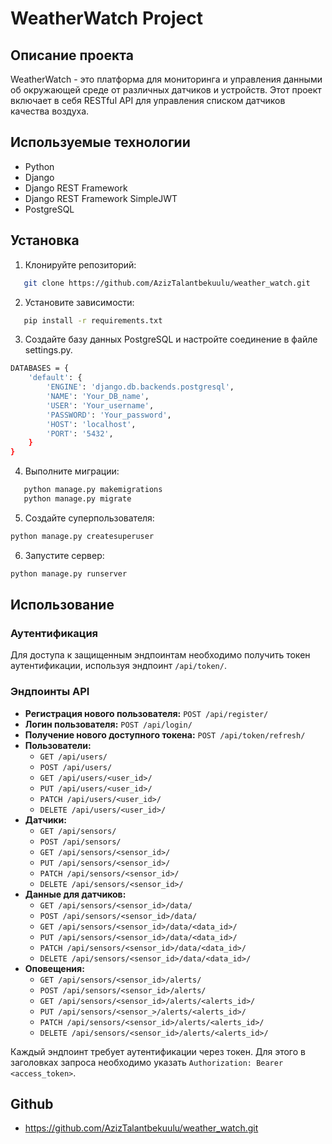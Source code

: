 # WeatherWatch Project

## Описание проекта
WeatherWatch - это платформа для мониторинга и управления данными об окружающей среде от различных датчиков и устройств. Этот проект включает в себя RESTful API для управления списком датчиков качества воздуха.
## Используемые технологии
- Python
- Django
- Django REST Framework
- Django REST Framework SimpleJWT
- PostgreSQL

## Установка
1. Клонируйте репозиторий:
```bash
   git clone https://github.com/AzizTalantbekuulu/weather_watch.git
```
2. Установите зависимости:
```bash
   pip install -r requirements.txt
```
3. Создайте базу данных PostgreSQL и настройте соединение в файле settings.py.
```bash
DATABASES = {
    'default': {
        'ENGINE': 'django.db.backends.postgresql',
        'NAME': 'Your_DB_name',
        'USER': 'Your_username',
        'PASSWORD': 'Your_password',
        'HOST': 'localhost',
        'PORT': '5432',
    }
}
```
4. Выполните миграции:
```bash
   python manage.py makemigrations
   python manage.py migrate
```
5. Создайте суперпользователя:
```bash
python manage.py createsuperuser
```
6. Запустите сервер:
```bash
python manage.py runserver
```
## Использование

### Аутентификация
Для доступа к защищенным эндпоинтам необходимо получить токен аутентификации, используя эндпоинт `/api/token/`.

### Эндпоинты API

- **Регистрация нового пользователя:** `POST /api/register/`
- **Логин пользователя:** `POST /api/login/`
- **Получение нового доступного токена:** `POST /api/token/refresh/`
- **Пользователи:**
  - `GET /api/users/`
  - `POST /api/users/`
  - `GET /api/users/<user_id>/`
  - `PUT /api/users/<user_id>/`
  - `PATCH /api/users/<user_id>/`
  - `DELETE /api/users/<user_id>/`
- **Датчики:**
  - `GET /api/sensors/`
  - `POST /api/sensors/`
  - `GET /api/sensors/<sensor_id>/`
  - `PUT /api/sensors/<sensor_id>/`
  - `PATCH /api/sensors/<sensor_id>/`
  - `DELETE /api/sensors/<sensor_id>/`
- **Данные для датчиков:**
  - `GET /api/sensors/<sensor_id>/data/`
  - `POST /api/sensors/<sensor_id>/data/`
  - `GET /api/sensors/<sensor_id>/data/<data_id>/`
  - `PUT /api/sensors/<sensor_id>/data/<data_id>/`
  - `PATCH /api/sensors/<sensor_id>/data/<data_id>/`
  - `DELETE /api/sensors/<sensor_id>/data/<data_id>/`
- **Оповещения:**
  - `GET /api/sensors/<sensor_id>/alerts/`
  - `POST /api/sensors/<sensor_id>/alerts/`
  - `GET /api/sensors/<sensor_id>/alerts/<alerts_id>/`
  - `PUT /api/sensors/<sensor_>/alerts/<alerts_id>/`
  - `PATCH /api/sensors/<sensor_id>/alerts/<alerts_id>/`
  - `DELETE /api/sensors/<sensor_id>/alerts/<alerts_id>/`

Каждый эндпоинт требует аутентификации через токен. Для этого в заголовках запроса необходимо указать `Authorization: Bearer <access_token>`.

## Github
- https://github.com/AzizTalantbekuulu/weather_watch.git

